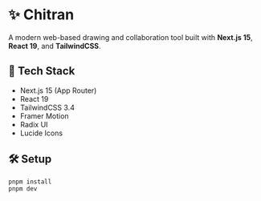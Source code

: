 # ✨ Chitran

A modern web-based drawing and collaboration tool built with **Next.js 15**, **React 19**, and **TailwindCSS**.

## 🚀 Tech Stack
- Next.js 15 (App Router)
- React 19
- TailwindCSS 3.4
- Framer Motion
- Radix UI
- Lucide Icons

## 🛠️ Setup

```bash
pnpm install
pnpm dev
